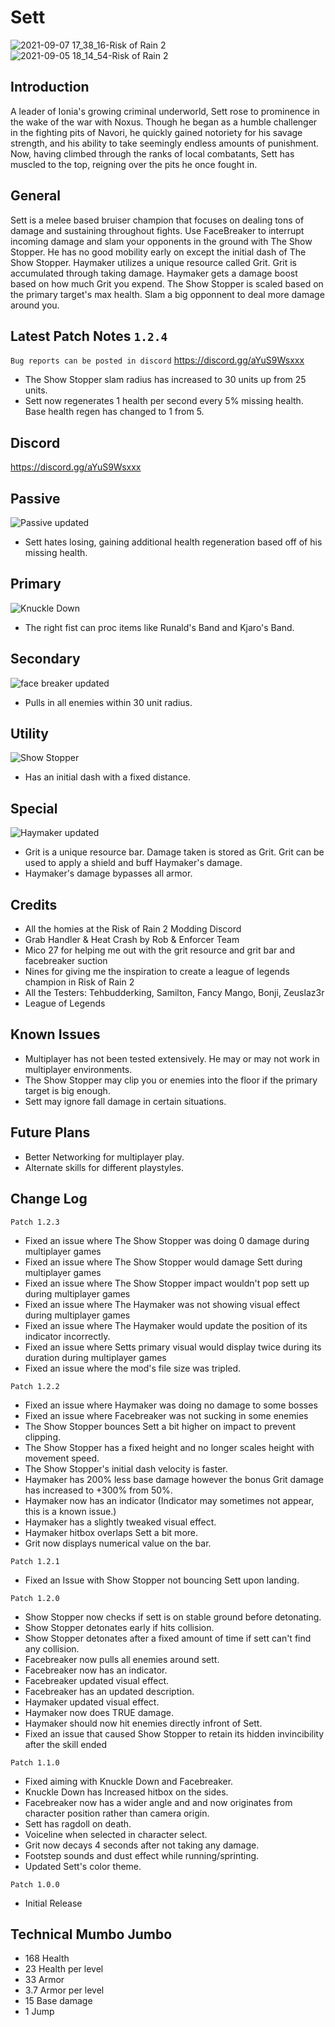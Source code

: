 # Sett

![2021-09-07 17_38_16-Risk of Rain 2](https://user-images.githubusercontent.com/7343912/132930020-e1f6560b-121f-406d-801a-e3efb93cd697.png)
![2021-09-05 18_14_54-Risk of Rain 2](https://user-images.githubusercontent.com/7343912/132151122-7971e6ea-fe4d-4516-9c7b-6061307d1481.png)

## Introduction
A leader of Ionia's growing criminal underworld, Sett rose to prominence in the wake of the war with Noxus. Though he began as a humble challenger in the fighting pits of Navori, he quickly gained notoriety for his savage strength, and his ability to take seemingly endless amounts of punishment. Now, having climbed through the ranks of local combatants, Sett has muscled to the top, reigning over the pits he once fought in.

## General
Sett is a melee based bruiser champion that focuses on dealing tons of damage and sustaining throughout fights. Use FaceBreaker to interrupt incoming damage and slam your opponents in the ground with The Show Stopper. He has no good mobility early on except the initial dash of The Show Stopper. Haymaker utilizes a unique resource called Grit. Grit is accumulated through taking damage. Haymaker gets a damage boost based on how much Grit you expend. The Show Stopper is scaled based on the primary target's max health. Slam a big opponnent to deal more damage around you.

## Latest Patch Notes `1.2.4`
`Bug reports can be posted in discord` https://discord.gg/aYuS9Wsxxx

* The Show Stopper slam radius has increased to 30 units up from 25 units.
* Sett now regenerates 1 health per second every 5% missing health. Base health regen has changed to 1 from 5.

## Discord
https://discord.gg/aYuS9Wsxxx
 
 ## Passive
![Passive updated](https://user-images.githubusercontent.com/7343912/132930029-eeb9a12a-e695-4df9-938d-5341a29b31dc.png)
* Sett hates losing, gaining additional health regeneration based off of his missing health.

 ## Primary
![Knuckle Down](https://user-images.githubusercontent.com/7343912/132110163-bdda3595-dab5-426a-897a-2bc12ff95898.png)
 * The right fist can proc items like Runald's Band and Kjaro's Band.

 ## Secondary
![face breaker updated](https://user-images.githubusercontent.com/7343912/132367905-94605128-1f78-401d-aeb2-f3693c1fd929.png)
* Pulls in all enemies within 30 unit radius.

## Utility
![Show Stopper](https://user-images.githubusercontent.com/7343912/132110170-d8f6869e-f2a0-49e2-9f82-9566a546c3c1.png)
* Has an initial dash with a fixed distance.

## Special 
![Haymaker updated](https://user-images.githubusercontent.com/7343912/132608961-63c05755-dd6a-4a8a-b4df-82eca8e0c366.png)
* Grit is a unique resource bar. Damage taken is stored as Grit. Grit can be used to apply a shield and buff Haymaker's damage.
* Haymaker's damage bypasses all armor.

## Credits
* All the homies at the Risk of Rain 2 Modding Discord
* Grab Handler & Heat Crash by Rob & Enforcer Team
* Mico 27 for helping me out with the grit resource and grit bar and facebreaker suction
* Nines for giving me the inspiration to create a league of legends champion in Risk of Rain 2
* All the Testers: Tehbudderking, Samilton, Fancy Mango, Bonji, Zeuslaz3r
* League of Legends

## Known Issues
* Multiplayer has not been tested extensively. He may or may not work in multiplayer environments. 
* The Show Stopper may clip you or enemies into the floor if the primary target is big enough.
* Sett may ignore fall damage in certain situations.

## Future Plans
* Better Networking for multiplayer play.
* Alternate skills for different playstyles.

## Change Log

`Patch 1.2.3`
* Fixed an issue where The Show Stopper was doing 0 damage during multiplayer games
* Fixed an issue where The Show Stopper would damage Sett during multiplayer games
* Fixed an issue where The Show Stopper impact wouldn't pop sett up during multiplayer games
* Fixed an issue where The Haymaker was not showing visual effect during multiplayer games
* Fixed an issue where The Haymaker would update the position of its indicator incorrectly.
* Fixed an issue where Setts primary visual would display twice during its duration during multiplayer games
* Fixed an issue where the mod's file size was tripled.

`Patch 1.2.2`
* Fixed an issue where Haymaker was doing no damage to some bosses
* Fixed an issue where Facebreaker was not sucking in some enemies
* The Show Stopper bounces Sett a bit higher on impact to prevent clipping.
* The Show Stopper has a fixed height and no longer scales height with movement speed.
* The Show Stopper's initial dash velocity is faster.
* Haymaker has 200% less base damage however the bonus Grit damage has increased to +300% from 50%.
* Haymaker now has an indicator (Indicator may sometimes not appear, this is a known issue.)
* Haymaker has a slightly tweaked visual effect.
* Haymaker hitbox overlaps Sett a bit more.
* Grit now displays numerical value on the bar.

`Patch 1.2.1`
* Fixed an Issue with Show Stopper not bouncing Sett upon landing.

`Patch 1.2.0`
* Show Stopper now checks if sett is on stable ground before detonating. 
* Show Stopper detonates early if hits collision.
* Show Stopper detonates after a fixed amount of time if sett can't find any collision.
* Facebreaker now pulls all enemies around sett. 
* Facebreaker now has an indicator.
* Facebreaker updated visual effect.
* Facebreaker has an updated description.
* Haymaker updated visual effect.
* Haymaker now does TRUE damage.
* Haymaker should now hit enemies directly infront of Sett.
* Fixed an issue that caused Show Stopper to retain its hidden invincibility after the skill ended

`Patch 1.1.0`
* Fixed aiming with Knuckle Down and Facebreaker.
* Knuckle Down has Increased hitbox on the sides.
* Facebreaker now has a wider angle and and now originates from character position rather than camera origin.
* Sett has ragdoll on death.
* Voiceline when selected in character select.
* Grit now decays 4 seconds after not taking any damage.
* Footstep sounds and dust effect while running/sprinting.
* Updated Sett's color theme.

`Patch 1.0.0`
* Initial Release

## Technical Mumbo Jumbo
* 168 Health
* 23 Health per level
* 33 Armor
* 3.7 Armor per level
* 15 Base damage
* 1 Jump
